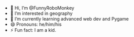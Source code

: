 - 👋 Hi, I’m @FunnyRoboMonkey
- 👀 I’m interested in geography
- 🌱 I’m currently learning advanced web dev and Pygame
- 😄 Pronouns: he/him/his
- ⚡ Fun fact: I am a kid.

<!---
FunnyRoboMonkey/FunnyRoboMonkey is a ✨ special ✨ repository because its `README.md` (this file) appears on your GitHub profile.
You can click the Preview link to take a look at your changes.
--->
